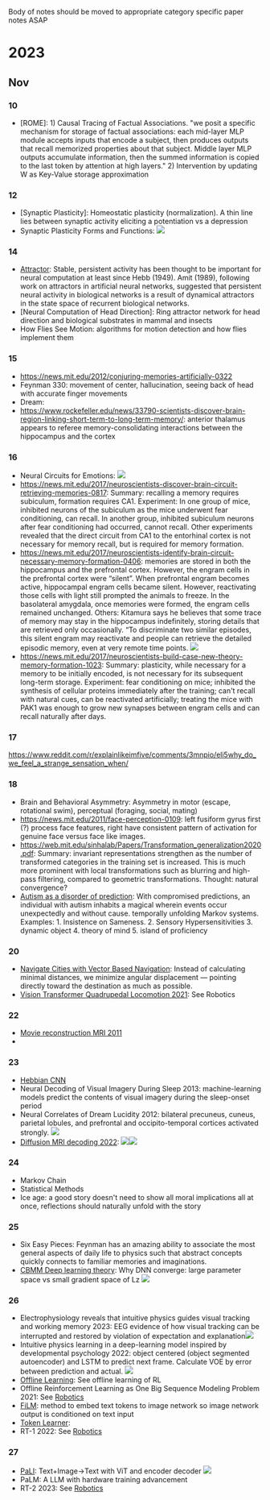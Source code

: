 Body of notes should be moved to appropriate category specific paper notes ASAP

# 2023
## Nov
### 10
- [ROME]: 1) Causal Tracing of Factual Associations. "we posit a specific mechanism for storage of factual associations: each mid-layer MLP module accepts inputs that encode a subject, then produces outputs that recall memorized properties about that subject. Middle layer MLP outputs accumulate information, then the summed information is copied to the last token by attention at high layers." 2) Intervention by updating W as Key-Value storage approximation
### 12
- [Synaptic Plasticity]: Homeostatic plasticity (normalization). A thin line lies between synaptic activity eliciting a potentiation vs a depression
- Synaptic Plasticity Forms and Functions: ![](/images/SP-review-1.png)
### 14
- [Attractor](http://www.scholarpedia.org/article/Attractor_network): Stable, persistent activity has been thought to be important for neural computation at least since Hebb (1949). Amit (1989), following work on attractors in artificial neural networks, suggested that persistent neural activity in biological networks is a result of dynamical attractors in the state space of recurrent biological networks.
- [Neural Computation of Head Direction]: Ring attractor network for head direction and biological substrates in mammal and insects
- How Flies See Motion: algorithms for motion detection and how flies implement them

### 15
- https://news.mit.edu/2012/conjuring-memories-artificially-0322
- Feynman 330: movement of center, hallucination, seeing back of head with accurate finger movements
- Dream: 
- https://www.rockefeller.edu/news/33790-scientists-discover-brain-region-linking-short-term-to-long-term-memory/: anterior thalamus appears to referee memory-consolidating interactions between the hippocampus and the cortex

### 16
- Neural Circuits for Emotions: ![](/images/emotion.png)
- https://news.mit.edu/2017/neuroscientists-discover-brain-circuit-retrieving-memories-0817: Summary: recalling a memory requires subiculum, formation requires CA1. Experiment: In one group of mice, inhibited neurons of the subiculum as the mice underwent fear conditioning, can recall. In another group, inhibited subiculum neurons after fear conditioning had occurred, cannot recall. Other experiments revealed that the direct circuit from CA1 to the entorhinal cortex is not necessary for memory recall, but is required for memory formation.
- https://news.mit.edu/2017/neuroscientists-identify-brain-circuit-necessary-memory-formation-0406: memories are stored in both the hippocampus and the prefrontal cortex. However, the engram cells in the prefrontal cortex were “silent”. When prefrontal engram becomes active, hippocampal engram cells became silent. However, reactivating those cells with light still prompted the animals to freeze. In the basolateral amygdala, once memories were formed, the engram cells remained unchanged. Others: Kitamura says he believes that some trace of memory may stay in the hippocampus indefinitely, storing details that are retrieved only occasionally. “To discriminate two similar episodes, this silent engram may reactivate and people can retrieve the detailed episodic memory, even at very remote time points. ![](/images/memory-formation.png)
- https://news.mit.edu/2017/neuroscientists-build-case-new-theory-memory-formation-1023: Summary: plasticity, while necessary for a memory to be initially encoded, is not necessary for its subsequent long-term storage. Experiment: fear conditioning on mice; inhibited the synthesis of cellular proteins immediately after the training; can't recall with natural cues, can be reactivated artificially; treating the mice with PAK1 was enough to grow new synapses between engram cells and can recall naturally after days.

### 17
https://www.reddit.com/r/explainlikeimfive/comments/3mnpio/eli5why_do_we_feel_a_strange_sensation_when/

### 18
- Brain and Behavioral Asymmetry: Asymmetry in motor (escape, rotational swim), perceptual (foraging, social, mating)
- https://news.mit.edu/2011/face-perception-0109: left fusiform gyrus first (?) process face features, right have consistent pattern of activation for genuine face versus face like images.
- https://web.mit.edu/sinhalab/Papers/Transformation_generalization2020.pdf:  Summary: invariant representations strengthen as the
number of transformed categories in the training set is increased. This is much
more prominent with local transformations such as blurring and high-pass filtering,
compared to geometric transformations. Thought: natural convergence?
- [Autism as a disorder of prediction](https://www.pnas.org/doi/epdf/10.1073/pnas.1416797111): With compromised predictions, an individual with autism inhabits a magical wherein events occur unexpectedly and without cause. temporally unfolding Markov systems. Examples: 1. Insistence on Sameness. 2. Sensory Hypersensitivities 3. dynamic object 4. theory of mind 5. island of proficiency

### 20
- [Navigate Cities with Vector Based Navigation](https://news.mit.edu/2021/how-brain-navigates-cities-1018): Instead of calculating minimal distances, we minimize angular displacement — pointing directly toward the destination as much as possible.
- [Vision Transformer Quadrupedal Locomotion 2021](https://arxiv.org/pdf/2107.03996.pdf): See Robotics

### 22
- [Movie reconstruction MRI 2011](https://www.youtube.com/watch?v=nsjDnYxJ0bo)
- 

### 23 
- [Hebbian CNN](https://link.springer.com/chapter/10.1007/978-3-030-30642-7_29)
- Neural Decoding of Visual Imagery During Sleep 2013: machine-learning models predict the contents of visual imagery during the sleep-onset period 
- Neural Correlates of Dream Lucidity 2012: bilateral precuneus, cuneus, parietal lobules, and prefrontal and occipito-temporal cortices activated strongly. ![](/images/lucid-dream.png)
- [Diffusion MRI decoding 2022](https://doi.org/10.1101/2022.11.18.517004): ![](/images/diffusion-mri.png)![](/images/diffusion-mri-2.png)

### 24
- Markov Chain
- Statistical Methods
- Ice age: a good story doesn't need to show all moral implications all at once, reflections should naturally unfold with the story
### 25
- Six Easy Pieces: Feynman has an amazing ability to associate the most general aspects of daily life to physics such that abstract concepts quickly connects to familiar memories and imaginations.
- [CBMM Deep learning theory](https://youtu.be/pad023JIXVA?si=LAT_LpyvbAjPb3j7): Why DNN converge: large parameter space vs small gradient space of Lz ![](/images/why-convereg.png)

### 26
- Electrophysiology reveals that intuitive physics guides visual tracking and working memory 2023: EEG evidence of how visual tracking can be interrupted and restored by violation of expectation and explanation![](/images/EEG-intuitive-phys.png)
- Intuitive physics learning in a deep-learning model inspired by developmental psychology 2022: object centered (object segmented autoencoder) and LSTM to predict next frame. Calculate VOE by error between prediction and actual. ![](/images/ml-voe.png)
- [Offline Learning](https://www.youtube.com/watch?v=k08N5a0gG0A): See offline learning of RL
- Offline Reinforcement Learning as One Big Sequence Modeling Problem 2021: See [Robotics](/CS/ML/Robotics.md)
- [FiLM](https://arxiv.org/pdf/1709.07871.pdf): method to embed text tokens to image network so image network output is conditioned on text input
- [Token Learner](https://arxiv.org/pdf/2106.11297.pdf): 
- RT-1 2022: See [Robotics](/CS/ML/Robotics.md)

### 27
- [PaLI](https://arxiv.org/pdf/2209.06794.pdf): Text+Image->Text with ViT and encoder decoder ![](/images/PaLI.png)
- PaLM: A LLM with hardware training advancement
- RT-2 2023: See [Robotics](/CS/ML/Robotics.md)